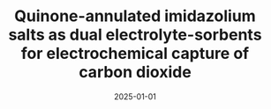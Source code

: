 ---
title: "Quinone-annulated imidazolium salts as dual electrolyte-sorbents for electrochemical capture of carbon dioxide"
collection: publications
category: manuscripts
permalink: /publication/2025-01-01-quinone-annulated-imidazolium-salts
excerpt: 'This paper introduces quinone-annulated imidazolium salts that function as both the electrolyte and the CO2-capturing agent in an electrochemical system.'
date: 2025-01-01
venue: 'Journal of Materials Chemistry A'
paperurl: '#'
citation: 'Petersen, H. A., Koltunski, H. J., Pham, P. H., Brink, Q. M., Ley, A., Lee, J., Wright, O. M., et al. (2025). &quot;Quinone-annulated imidazolium salts as dual electrolyte-sorbents for electrochemical capture of carbon dioxide.&quot; <i>Journal of Materials Chemistry A</i>.'
---